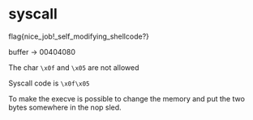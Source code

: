 # syscall

flag{nice_job!_self_modifying_shellcode?}

buffer -> 00404080

The char `\x0f` and `\x05` are not allowed

Syscall code is `\x0f\x05`

To make the execve is possible to change the memory and put the two bytes somewhere in the nop sled.